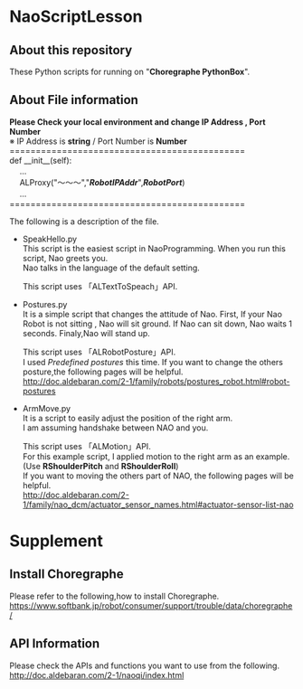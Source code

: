 # NaoScriptLesson
## About this repository
These Python scripts for running on "**Choregraphe PythonBox**".

## About File information
**Please Check your local environment and change IP Address , Port Number**<br>
※ IP Address is **string** / Port Number is **Number**<br>
=============================================<br>
def \_\_init\_\_(self):<br>
　  ...<br>
　  ALProxy("〜〜〜","***RobotIPAddr***",***RobotPort***)<br>
　  ...<br>
=============================================<br>

The following is a description of the file.
- SpeakHello<span>.</span>py<br>
    This script is the easiest script in NaoProgramming.
    When you run this script, Nao greets you.<br>
    Nao talks in the language of the default setting.

    This script uses 「ALTextToSpeach」API.

- Postures<span>.</span>py<br>
    It is a simple script that changes the attitude of Nao.
    First, If your Nao Robot is not sitting , Nao will sit ground.
    If Nao can sit down, Nao waits 1 seconds.
    Finaly,Nao will stand up.

    This script uses 「ALRobotPosture」API.<br>
    I used *Predefined postures* this time. If you want to change the others posture,the following pages will be helpful.<br>
    http://doc.aldebaran.com/2-1/family/robots/postures_robot.html#robot-postures

- ArmMove<span>.</span>py<br>
    It is a script to easily adjust the position of the right arm.<br>
    I am assuming handshake between NAO and you.

    This script uses 「ALMotion」API.<br>
    For this example script, I applied motion to the right arm as an example. (Use **RShoulderPitch** and **RShoulderRoll**)<br>
    If you want to moving the others part of NAO, the following pages will be helpful.<br>
    http://doc.aldebaran.com/2-1/family/nao_dcm/actuator_sensor_names.html#actuator-sensor-list-nao

# Supplement
## Install Choregraphe
Please refer to the following,how to install Choregraphe.<br>
https://www.softbank.jp/robot/consumer/support/trouble/data/choregraphe/

## API Information
Please check the APIs and functions you want to use from the following.<br>
http://doc.aldebaran.com/2-1/naoqi/index.html


